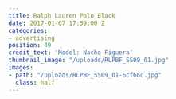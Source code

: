 ```yaml
---
title: Ralph Lauren Polo Black
date: 2017-01-07 17:59:00 Z
categories:
- advertising
position: 49
credit_text: 'Model: Nacho Figuera'
thumbnail_image: "/uploads/RLPBF_SS09_01.jpg"
images:
- path: "/uploads/RLPBF_SS09_01-6cf66d.jpg"
  class: half
---
```


